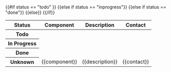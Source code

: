 <!-- FeatureTable -->
<table class="table table-hover">
  <thead>
  <tr>
    <th>Status</th>
    <th>Component</th>
    <th>Description</th>
    <th>Contact</th>
  </tr>
  </thead>
  <tbody>
  {{#if status == "todo" }}
    <tr class="danger">
      <th scope="row">Todo</th>
  {{else if status == "inprogress"}}
    <tr class="warning">
      <th scope="row">In Progress</th>
  {{else if status == "done"}}
    <tr class="success">
      <th scope="row">Done</th>
  {{else}}
    <tr>
      <th scope="row">Unknown</th>
  {{/if}}
      <td>{{component}}</td>
      <td>{{description}}</td>
      <td>{{contact}}</td>
    </tr>
  </tbody>
</table>
